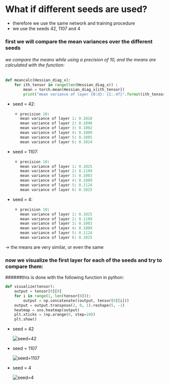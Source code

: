 # What if different seeds are used?

* therefore we use the same network and training procedure
* we use the seeds 42, 1107 and 4



### first we will compare the mean variances over the different seeds

###### we compare the means while using a precision of 10, and the means are calculated with the function:

```python
def meancalc(Hessian_diag_x): 
    for ith_tensor in range(len(Hessian_diag_x)) :
        mean = torch.mean(Hessian_diag_x[ith_tensor])
        print("mean variance of layer {0:d}: {1:.4f}".format(ith_tensor+1, mean.item()))
```

* seed = 42:

  * ```python
    precision 10:
    mean variance of layer 1: 0.1018
    mean variance of layer 2: 0.1090
    mean variance of layer 3: 0.1002
    mean variance of layer 4: 0.1009
    mean variance of layer 5: 0.1085
    mean variance of layer 6: 0.1024
    ```

* seed = 1107:

  * ```python
    precision 10:
    mean variance of layer 1: 0.1025
    mean variance of layer 2: 0.1109
    mean variance of layer 3: 0.1003
    mean variance of layer 4: 0.1009
    mean variance of layer 5: 0.1124
    mean variance of layer 6: 0.1025
    ```

* seed = 4:

  * ```python
    precision 10:
    mean variance of layer 1: 0.1025
    mean variance of layer 2: 0.1109
    mean variance of layer 3: 0.1003
    mean variance of layer 4: 0.1009
    mean variance of layer 5: 0.1124
    mean variance of layer 6: 0.1025
    ```

&rarr; the means are very similar, or even the same



### now we visualize the first layer for each of the seeds and try to compare them:

######this is done with the following function in python:

```python
def visualize(tensor):
    output = tensor[0][0]
    for i in range(1, len(tensor[0])):
        output = np.concatenate((output, tensor[0][i]))
    output = output.transpose(2, 0, 1).reshape(5, -1)
    heatmap = sns.heatmap(output)
    plt.xticks = (np.arange(0, step=20))
    plt.show()
```

* seed = 42

  <img src="/Users/moreez/Downloads/seed42" alt="seed=42" style="zoom:100%;" />

* seed = 1107

  <img src="/Users/moreez/Downloads/seed1107" alt="seed=1107" style="zoom:100%;" />

* seed = 4

  <img src="/Users/moreez/Downloads/seed4" alt="seed=4" style="zoom:100%;" />

